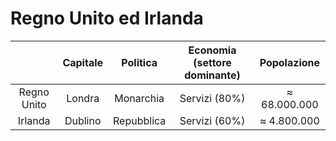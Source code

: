 # Regno Unito ed Irlanda

| | Capitale | Politica | Economia (settore dominante) | Popolazione |
| :-: | :-: | :-: | :-: | :-: |
| Regno Unito | Londra | Monarchia | Servizi (80%) | &thickapprox; 68.000.000 |
| Irlanda | Dublino | Repubblica | Servizi (60%) | &thickapprox; 4.800.000 |
